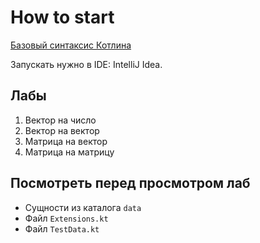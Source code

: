 # How to start
[Базовый синтаксис Котлина](https://kotlinlang.org/docs/reference/basic-syntax.html)

Запускать нужно в IDE: IntelliJ Idea.

## Лабы
1. Вектор на число
2. Вектор на вектор 
3. Матрица на вектор
4. Матрица на матрицу

## Посмотреть перед просмотром лаб
* Сущности из каталога `data`
* Файл `Extensions.kt`
* Файл `TestData.kt`
